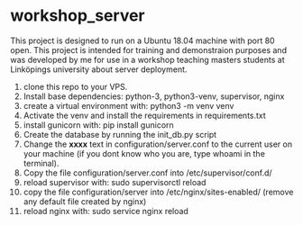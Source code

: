 # workshop_server

This project is designed to run on a Ubuntu 18.04 machine with port 80 open. This project is intended for training and demonstraion purposes and was developed by me for use in a workshop teaching masters students at Linköpings university about server deployment.

1. clone this repo to your VPS.
2. Install base dependencies: python-3, python3-venv, supervisor, nginx
3. create a virtual environment with: python3 -m venv venv
4. Activate the venv and install the requirements in requirements.txt
5. install gunicorn with: pip install gunicorn
6. Create the database by running the init_db.py script
7. Change the **xxxx** text in configuration/server.conf to the current user on your machine (if you dont know who you are, type whoami in the terminal).
8. Copy the file configuration/server.conf into /etc/supervisor/conf.d/
9. reload supervisor with: sudo supervisorctl reload
10. copy the file configuration/server into /etc/nginx/sites-enabled/ (remove any default file created by nginx)
11. reload nginx with: sudo service nginx reload
